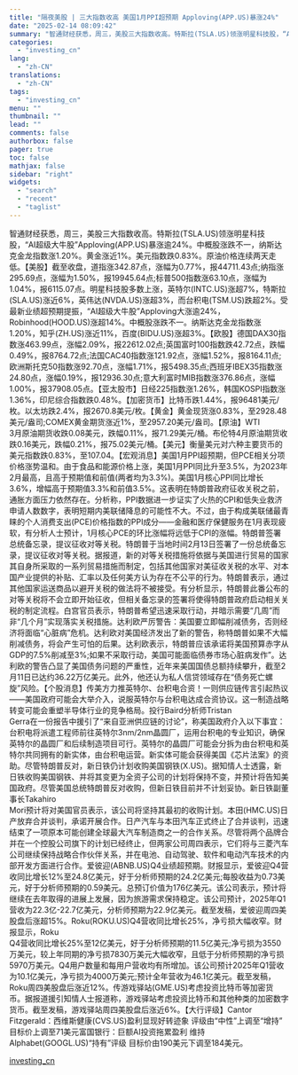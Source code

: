 ```yaml
---
title: "隔夜美股 | 三大指数收高 美国1月PPI超预期 Apploving(APP.US)暴涨24%"
date: "2025-02-14 08:09:42"
summary: "智通财经获悉，周三，美股三大指数收高。特斯拉(TSLA.US)领涨明星科技股，“AI超级大牛股”A..."
categories:
  - "investing_cn"
lang:
  - "zh-CN"
translations:
  - "zh-CN"
tags:
  - "investing_cn"
menu: ""
thumbnail: ""
lead: ""
comments: false
authorbox: false
pager: true
toc: false
mathjax: false
sidebar: "right"
widgets:
  - "search"
  - "recent"
  - "taglist"
---
```


智通财经获悉，周三，美股三大指数收高。特斯拉(TSLA.US)领涨明星科技股，“AI超级大牛股”Apploving(APP.US)暴涨逾24%。中概股涨跌不一，纳斯达克金龙指数涨1.20%。黄金涨近1%。美元指数跌0.83%。原油价格连续两天走低。【美股】截至收盘，道指涨342.87点，涨幅为0.77%，报44711.43点;纳指涨295.69点，涨幅为1.50%，报19945.64点;标普500指数涨63.10点，涨幅为1.04%，报6115.07点。明星科技股多数上涨，英特尔(INTC.US)涨超7%，特斯拉(SLA.US)涨近6%，英伟达(NVDA.US)涨超3%，而台积电(TSM.US)跌超2%。受最新业绩超预期提振，“AI超级大牛股”Apploving大涨逾24%，Robinhood(HOOD.US)涨超14%。中概股涨跌不一。纳斯达克金龙指数涨1.20%，知乎(ZH.US)涨近11%，百度(BIDU.US)涨超3%。【欧股】德国DAX30指数涨463.99点，涨幅2.09%，报22612.02点;英国富时100指数跌42.72点，跌幅0.49%，报8764.72点;法国CAC40指数涨121.92点，涨幅1.52%，报8164.11点;欧洲斯托克50指数涨92.70点，涨幅1.71%，报5498.35点;西班牙IBEX35指数涨24.80点，涨幅0.19%，报12936.30点;意大利富时MIB指数涨376.86点，涨幅1.00%，报37908.05点。【亚太股市】日经225指数涨1.26%，韩国KOSPI指数涨1.36%，印尼综合指数跌0.48%。【加密货币】比特币跌1.44%，报96481美元/枚。以太坊跌2.4%，报2670.8美元/枚。【黄金】黄金现货涨0.83%，至2928.48美元/盎司;COMEX黄金期货涨近1%，至2957.20美元/盎司。【原油】WTI   
3月原油期货收跌0.08美元，跌幅0.11%，报71.29美元/桶。布伦特4月原油期货收跌0.16美元，跌幅0.21%，报75.02美元/桶。【美元】衡量美元对六种主要货币的美元指数跌0.83%，至107.04。【宏观消息】美国1月PPI超预期，但PCE相关分项价格涨势温和。由于食品和能源价格上涨，美国1月PPI同比升至3.5%，为2023年2月最高，且高于预期值和前值(两者均为3.3%)。美国1月核心PPI同比增长3.6%，增幅高于预期值3.3%和前值3.5%。这表明在特朗普政府征收关税之前，通胀方面压力依然存在。分析称，PPI数据进一步证实了火热的CPI和低失业救济申请人数数字，表明短期内美联储降息的可能性不大。不过，由于构成美联储最青睐的个人消费支出(PCE)价格指数的PPI成分——金融和医疗保健服务在1月表现疲软，有分析人士预计，1月核心PCE的环比涨幅将远低于CPI的涨幅。特朗普签署总统备忘录，提议征收对等关税。特朗普于当地时间2月13日签署了一份总统备忘录，提议征收对等关税。据报道，新的对等关税措施将依据与美国进行贸易的国家其自身所采取的一系列贸易措施而制定，包括其他国家对美征收关税的水平、对本国产业提供的补贴、汇率以及任何美方认为存在不公平的行为。特朗普表示，通过其他国家运送商品以避开关税的做法将不被接受。有分析显示，特朗普此番公布的对等关税将不会立即开始征收，但相关备忘录的签署将使得特朗普政府启动相关关税的制定流程。白宫官员表示，特朗普希望迅速采取行动，并暗示需要“几周”而非“几个月”实现落实关税措施。达利欧严厉警告：美国要立即幅削减债务，否则经济将面临“心脏病”危机。达利欧对美国经济发出了新的警告，称特朗普如果不大幅削减债务，将会产生可怕的后果。达利欧表示，特朗普应该承诺将美国预算赤字从GDP的7.5%削减至3%;如果不采取行动，美国可能面临债券市场心脏病发作”。达利欧的警告凸显了美国债务问题的严重性，近年来美国国债总额持续攀升，截至2月11日已达约36.22万亿美元。此外，他还认为私人信贷领域存在“债务死亡螺旋”风险。【个股消息】传美方力推英特尔、台积电合资！一则供应链传言引起热议——美国政府可能会大举介入，说服英特尔与台积电达成合资协议。这一制造战略转变可能会重塑半导体行业的竞争格局。投行Baird分析师Tristan   
Gerra在一份报告中援引了“来自亚洲供应链的讨论”，称美国政府介入以下事宜：台积电将派遣工程师前往英特尔3nm/2nm晶圆厂，运用台积电的专业知识，确保英特尔的晶圆厂和后续制造项目可行。英特尔的晶圆厂可能会分拆为由台积电和英特尔共同拥有的新实体，由台积电运营。新实体可能会获得美国《芯片法案》的资助。尽管特朗普反对，新日铁仍计划收购美国钢铁(X.US)。据知情人士透露，新日铁收购美国钢铁、并将其变更为全资子公司的计划将保持不变，并预计将告知美国政府。尽管美国总统特朗普反对收购，但新日铁目前并不计划妥协。新日铁副董事长Takahiro   
Mori预计将对美国官员表示，该公司将坚持其最初的收购计划。本田(HMC.US)日产放弃合并谈判，承诺开展合作。日产汽车与本田汽车正式终止了合并谈判，迅速结束了一项原本可能创建全球最大汽车制造商之一的合作关系。尽管将两个品牌合并在一个控股公司旗下的计划已经终止，但两家公司周四表示，它们将与三菱汽车公司继续保持战略合作伙伴关系，并在电池、自动驾驶、软件和电动汽车技术的内部开发方面进行合作。爱彼迎(ABNB.US)Q4业绩超预期。财报显示，爱彼迎Q4营收同比增长12%至24.8亿美元，好于分析师预期的24.2亿美元;每股收益为0.73美元，好于分析师预期的0.59美元。总预订价值为176亿美元。该公司表示，预计将继续在去年取得的进展上发展，因为旅游需求保持稳定。该公司预计，2025年Q1营收为22.3亿-22.7亿美元，分析师预期为22.9亿美元。截至发稿，爱彼迎周四美股盘后涨超15%。Roku(ROKU.US)Q4营收同比增长25%，净亏损大幅收窄。财报显示，Roku   
Q4营收同比增长25%至12亿美元，好于分析师预期的11.5亿美元;净亏损为3550万美元，较上年同期的净亏损7830万美元大幅收窄，且低于分析师预期的净亏损5970万美元。Q4用户数量和每用户营收均有所增加。该公司预计2025年Q1营收为10.1亿美元，净亏损为4000万美元;预计全年营收为46.1亿美元。截至发稿，Roku周四美股盘后涨近12%。传游戏驿站(GME.US)考虑投资比特币等加密货币。据报道援引知情人士报道称，游戏驿站考虑投资比特币和其他种类的加密数字货币。截至发稿，游戏驿站周四美股盘后涨近6%。【大行评级】Cantor Fitzgerald：西维斯健康(CVS.US)盈利显现好转迹象 评级由“中性”上调至“增持” 目标价上调至71美元富国银行：巨额AI投资拖累盈利 维持Alphabet(GOOGL.US)“持有”评级 目标价由190美元下调至184美元。

[investing_cn](https://cn.investing.com/news/stock-market-news/article-2671169)
